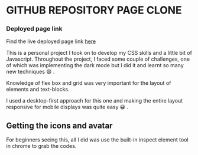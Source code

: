 # GITHUB REPOSITORY PAGE CLONE

### Deployed page link

Find the live deployed page link [here](https://lehrerepoclone.netlify.app/)

This is a personal project I took on to develop my CSS skills and a little bit of Javascript. Throughout the project, I faced some couple of challenges, one of which was implementing the dark mode but I did it and learnt so many new techniques :smile: .

Knowledge of flex box and grid was very important for the layout of elements and text-blocks.

I used a desktop-first approach for this one and making the entire layout responsive for mobile displays was quite easy :grinning: .

## Getting the icons and avatar

For beginners seeing this, all I did was use the built-in inspect element tool in chrome to grab the codes.


